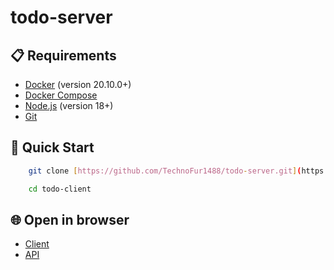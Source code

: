 ﻿# todo-server

## 📋 Requirements

- [Docker](https://www.docker.com/) (version 20.10.0+)
- [Docker Compose](https://docs.docker.com/compose/)
- [Node.js](https://nodejs.org/) (version 18+)
- [Git](https://git-scm.com/)

## 🚀 Quick Start

```bash copy
    git clone [https://github.com/TechnoFur1488/todo-server.git](https://github.com/TechnoFur1488/todo-client.git)

    cd todo-сlient

```

## 🌐 Open in browser


- [Client](http://localhost:5173)
- [API](http://localhost:5000/api)
